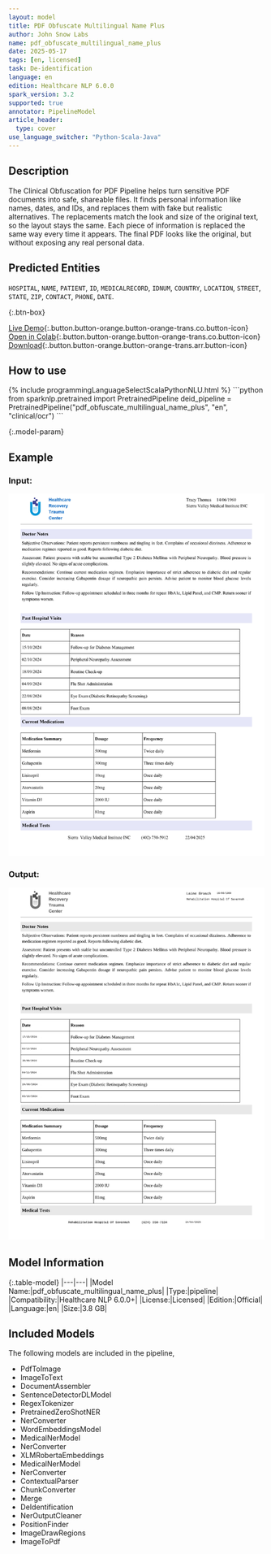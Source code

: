 ```yaml
---
layout: model
title: PDF Obfuscate Multilingual Name Plus
author: John Snow Labs
name: pdf_obfuscate_multilingual_name_plus
date: 2025-05-17
tags: [en, licensed]
task: De-identification
language: en
edition: Healthcare NLP 6.0.0
spark_version: 3.2
supported: true
annotator: PipelineModel
article_header:
  type: cover
use_language_switcher: "Python-Scala-Java"
---
```


## Description
The Clinical Obfuscation for PDF Pipeline helps turn sensitive PDF documents into safe, shareable files. It finds personal information like names, dates, and IDs, and replaces them with fake but realistic alternatives. The replacements match the look and size of the original text, so the layout stays the same. Each piece of information is replaced the same way every time it appears. The final PDF looks like the original, but without exposing any real personal data.

## Predicted Entities
``HOSPITAL``, ``NAME``, ``PATIENT``, ``ID``, ``MEDICALRECORD``, ``IDNUM``, ``COUNTRY``, ``LOCATION``, ``STREET``, ``STATE``, ``ZIP``, ``CONTACT``, ``PHONE``, ``DATE``.

{:.btn-box}

[Live Demo](https://demo.johnsnowlabs.com/ocr/PP_PDF_DEIDENTIFICATION/){:.button.button-orange.button-orange-trans.co.button-icon}
[Open in Colab](https://github.com/JohnSnowLabs/spark-ocr-workshop/blob/master/jupyter/SparkOcrPdfDeIdentificationPipelines.ipynb){:.button.button-orange.button-orange-trans.co.button-icon}
[Download](https://s3.amazonaws.com/auxdata.johnsnowlabs.com/clinical/ocr/pdf_obfuscate_multilingual_name_plus_en_6.0.0_3.0_1747131526000.zip){:.button.button-orange.button-orange-trans.arr.button-icon}


## How to use

<div class="tabs-box" markdown="1">
{% include programmingLanguageSelectScalaPythonNLU.html %}
```python
from sparknlp.pretrained import PretrainedPipeline
deid_pipeline = PretrainedPipeline("pdf_obfuscate_multilingual_name_plus", "en", "clinical/ocr")
```

</div>

{:.model-param}

## Example

### Input:
![Screenshot](/assets/images/examples_ocr/PDF3_Deid_Deidentification_3_page-0002.jpg)

### Output:
![Screenshot](/assets/images/examples_ocr/pipeline6_pdf3_im2.png)

## Model Information

{:.table-model}
|---|---|
|Model Name:|pdf_obfuscate_multilingual_name_plus|
|Type:|pipeline|
|Compatibility:|Healthcare NLP 6.0.0+|
|License:|Licensed|
|Edition:|Official|
|Language:|en|
|Size:|3.8 GB|

## Included Models

The following models are included in the pipeline,

- PdfToImage
- ImageToText
- DocumentAssembler
- SentenceDetectorDLModel
- RegexTokenizer
- PretrainedZeroShotNER
- NerConverter
- WordEmbeddingsModel
- MedicalNerModel
- NerConverter
- XLMRobertaEmbeddings
- MedicalNerModel
- NerConverter
- ContextualParser
- ChunkConverter
- Merge
- DeIdentification
- NerOutputCleaner
- PositionFinder
- ImageDrawRegions
- ImageToPdf 
